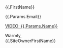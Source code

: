 {{.FirstName}}

{{.Params.Email}}

[VIDEO: {{.Params.Name}}]({{.DestinationUrl}})

Warmly,  
{{.SiteOwnerFirstName}}